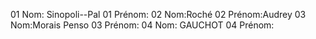 01 Nom: Sinopoli--Pal
01 Prénom:
02 Nom:Roché
02 Prénom:Audrey
03 Nom:Morais Penso
03 Prénom:
04 Nom: GAUCHOT
04 Prénom:
